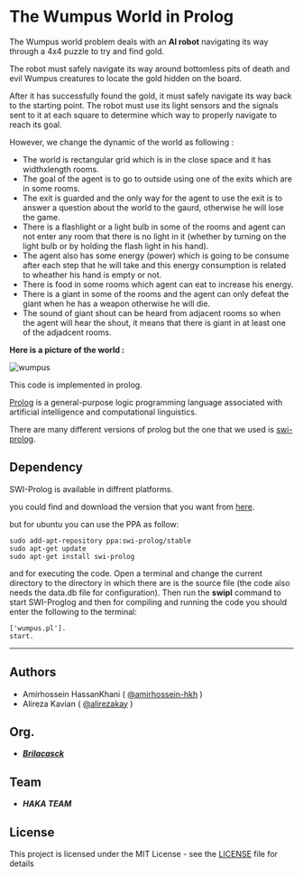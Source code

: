 # The Wumpus World in Prolog

The Wumpus world problem deals with an **AI robot** navigating its way through a 4x4 puzzle to try and find gold.

The robot must safely navigate its way around bottomless pits of death and evil Wumpus creatures to locate the gold hidden on the board.

After it has successfully found the gold, it must safely navigate its way back to the starting point. The robot must use its light sensors and the signals sent to it at each square to determine which way to properly navigate to reach its goal.

However, we change the dynamic of the world as following :

  * The world is rectangular grid which is in the close space and it has widthxlength rooms. 
  * The goal of the agent is to go to outside using one of the exits which are in some rooms.
  * The exit is guarded and the only way for the agent to use the exit is to answer a question about the world to the gaurd, otherwise he will lose the game.
  * There is a flashlight or a light bulb in some of the rooms and agent can not enter any room that there is no light in it (whether by turning on the light bulb or by holding the flash light in his hand).
  * The agent also has some energy (power) which is going to be consume after each step that he will take and this energy consumption is related to wheather his hand is empty or not.
  * There is food in some rooms which agent can eat to increase his energy.
  * There is a giant in some of the rooms and the agent can only defeat the giant when he has a weapon otherwise he will die.
  * The sound of giant shout can be heard from adjacent rooms so when the agent will hear the shout, it means that there is giant in at least one of the adjadcent rooms. 
  
**Here is a picture of the world :**


![wumpus](http://i63.tinypic.com/9tenvd.jpg)


This code is implemented in prolog.

[Prolog](https://en.wikipedia.org/wiki/Prolog) is a general-purpose logic programming language associated with artificial intelligence and computational linguistics.

There are many different versions of prolog but the one that we used is [swi-prolog](http://www.swi-prolog.org/).

## Dependency

SWI-Prolog is available in diffrent platforms.

you could find and download the version that you want from [here](http://www.swi-prolog.org/download/stable).

but for ubuntu you can use the PPA as follow:

```
sudo add-apt-repository ppa:swi-prolog/stable
sudo apt-get update
sudo apt-get install swi-prolog
```

and for executing the code. Open a terminal and change the current directory to the directory in which there are is the source file (the code also needs the data.db file for configuration). Then run the **swipl** command to start SWI-Proglog and then for compiling and running the code you should enter the following to the terminal: 

```
['wumpus.pl'].
start.
```


<hr />

## Authors

  - Amirhossein HassanKhani ( [@amirhossein-hkh](https://github.com/amirhossein-hkh) )
  - Alireza Kavian ( [@alirezakay](https://github.com/alirezakay) )

  
## Org.

  - ***[Brilacasck](https://brilacasck.ir)*** 
  
## Team
  
  - ***HAKA TEAM***

## License

This project is licensed under the MIT License - see the [LICENSE](./LICENSE) file for details

